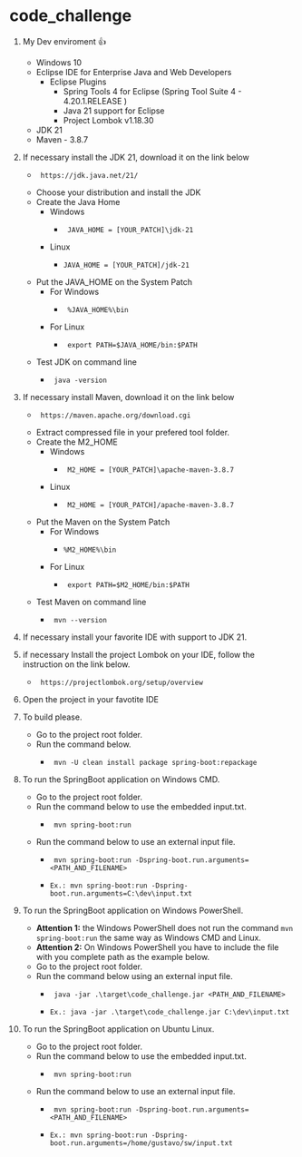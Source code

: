 # code_challenge

1. My Dev enviroment 👍
   - Windows 10
   - Eclipse IDE for Enterprise Java and Web Developers
   		- Eclipse Plugins
   			- Spring Tools 4 for Eclipse (Spring Tool Suite 4 - 4.20.1.RELEASE ) 
   			- Java 21 support for Eclipse
   			- Project Lombok v1.18.30 
   - JDK 21
   - Maven - 3.8.7

2. If necessary install the JDK 21, download it on the link below
	- ```
	   https://jdk.java.net/21/
	   ```
	- Choose your distribution and install the JDK
	- Create the Java Home
		- Windows
			- ``` 
			   JAVA_HOME = [YOUR_PATCH]\jdk-21
			  ```
		- Linux
			- ``` 
			  JAVA_HOME = [YOUR_PATCH]/jdk-21
			  ```
	- Put the JAVA_HOME on the System Patch
		- For Windows
			- ```
			   %JAVA_HOME%\bin
			  ```
		- For Linux 
			- ``` 
			   export PATH=$JAVA_HOME/bin:$PATH 
			  ```
	- Test JDK on command line
		- ``` 
		   java -version 
		  ```		

3. If necessary install Maven, download it on the link below
	- ``` 
	   https://maven.apache.org/download.cgi 
	   ```
	- Extract compressed file in your prefered tool folder.
	- Create the M2_HOME
		- Windows
			- ``` 
			   M2_HOME = [YOUR_PATCH]\apache-maven-3.8.7 
			  ```
		- Linux
			- ```
			   M2_HOME = [YOUR_PATCH]/apache-maven-3.8.7
			  ```
	- Put the Maven on the System Patch
		- For Windows
			- ```
			  %M2_HOME%\bin
			  ```
		- For Linux
			- ```
			   export PATH=$M2_HOME/bin:$PATH
			  ```
	- Test Maven on command line
		- ```
		   mvn --version
		  ```

4. If necessary install your favorite IDE with support to JDK 21.

5. if necessary Install the project Lombok on your IDE, follow the instruction on the link below.
	- ```
	   https://projectlombok.org/setup/overview
	  ```

6. Open the project in your favotite IDE

7. To build please.
	- Go to the project root folder.
	- Run the command below.
		- ```
		   mvn -U clean install package spring-boot:repackage
		  ```

8. To run the SpringBoot application on Windows CMD.
	- Go to the project root folder.
	- Run the command below to use the embedded input.txt.
		- ```
		   mvn spring-boot:run
		  ```
	- Run the command below to use an external input file.
		- ```
		   mvn spring-boot:run -Dspring-boot.run.arguments=<PATH_AND_FILENAME>
		  ```
		- ```Ex.: mvn spring-boot:run -Dspring-boot.run.arguments=C:\dev\input.txt ```
		
9. To run the SpringBoot application on Windows PowerShell.
	- **Attention 1:** the Windows PowerShell does not run the command ``` mvn spring-boot:run ``` the same way as Windows CMD and Linux.
	- **Attention 2:** On Windows PowerShell you have to include the file with you complete path as the example below.
	- Go to the project root folder.
	- Run the command below using an external input file.
		- ```
		   java -jar .\target\code_challenge.jar <PATH_AND_FILENAME>
		  ```
		- ```Ex.: java -jar .\target\code_challenge.jar C:\dev\input.txt```
		
10. To run the SpringBoot application on Ubuntu Linux.
	- Go to the project root folder.
	- Run the command below to use the embedded input.txt.
		- ```
		   mvn spring-boot:run
		  ```
	- Run the command below to use an external input file.
		- ```
		   mvn spring-boot:run -Dspring-boot.run.arguments=<PATH_AND_FILENAME>
		  ```
		- ```Ex.: mvn spring-boot:run -Dspring-boot.run.arguments=/home/gustavo/sw/input.txt ```